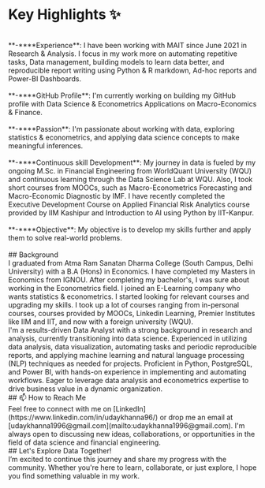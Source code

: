 # Key Highlights ✨
<br/>
**-****Experience**: I have been working with MAIT since June 2021 in Research & Analysis. I focus in my work more on automating repetitive tasks, Data management, building models to learn data better, and reproducible report writing using Python & R markdown, Ad-hoc reports and Power-BI Dashboards.<br/>
<br/>
**-****GitHub Profile**: I'm currently working on building my GitHub profile with Data Science & Econometrics Applications on Macro-Economics & Finance.<br/>
<br/>
**-****Passion**: I'm passionate about working with data, exploring statistics & econometrics, and applying data science concepts to make meaningful inferences.<br/> 
<br/>
**-****Continuous skill Development**: My journey in data is fueled by my ongoing M.Sc. in Financial Engineering from WorldQuant University (WQU) and continuous learning through the Data Science Lab at WQU. Also, I took short courses from MOOCs, such as Macro-Econometrics Forecasting and Macro-Economic Diagnostic by IMF. I have recently completed the Executive Development Course on Applied Financial Risk Analytics course provided by IIM Kashipur and Introduction to AI using Python by IIT-Kanpur.<br/>
<br/>
**-****Objective**: My objective is to develop my skills further and apply them to solve real-world problems.<br/>
<br/>
## Background
<br/>
I graduated from Atma Ram Sanatan Dharma College (South Campus, Delhi University) with a B.A (Hons) in Economics. I have completed my Masters in Economics from IGNOU. After completing my bachelor's, I was sure about working in the Econometrics field. I joined an E-Learning company who wants statistics & econometrics. I started looking for relevant courses and upgrading my skills. I took up a lot of courses ranging from in-personal courses, courses provided by MOOCs, Linkedin Learning, Premier Institutes like IIM and IIT, and now with a foreign university (WQU).
<br/>
I'm a results-driven Data Analyst with a strong background in research and analysis, currently transitioning into data science. Experienced in utilizing data analysis, data visualization, automating tasks and periodic reproducible reports, and applying machine learning and natural language processing (NLP) techniques as needed for projects. Proficient in Python, PostgreSQL, and Power BI, with hands-on experience in implementing and automating workflows. Eager to leverage data analysis and econometrics expertise to drive business value in a dynamic organization.
<br/>
## 📫 How to Reach Me
<br/>
Feel free to connect with me on [LinkedIn](https://www.linkedin.com/in/udaykhanna96/) or drop me an email at [udaykhanna1996@gmail.com](mailto:udaykhanna1996@gmail.com). I'm always open to discussing new ideas, collaborations, or opportunities in the field of data science and financial engineering.
<br/>
## Let's Explore Data Together!
<br/>
I’m excited to continue this journey and share my progress with the community. Whether you're here to learn, collaborate, or just explore, I hope you find something valuable in my work.

